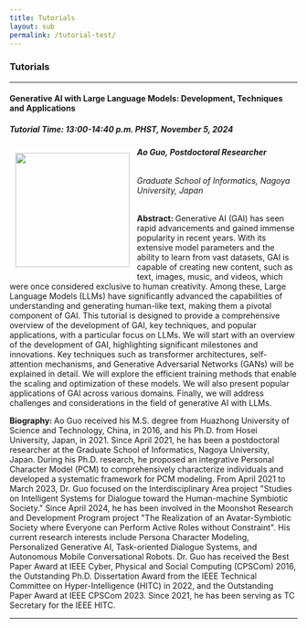 ```yaml
---
title: Tutorials
layout: sub
permalink: /tutorial-test/
---
```


<h3>Tutorials</h3>
<hr/>

<h4>Generative AI with Large Language Models: Development, Techniques and Applications</h4>
<h5>Tutorial Time: 13:00-14:40 p.m. PHST, November 5, 2024</h5>
<img src="/2024/assets/images/tutorial_speaker/ao_guo.jpg" align="left" style="border:10px solid white" width="200">
<h6><b>Ao Guo, Postdoctoral Researcher</b></h6>
<h6>
Graduate School of Informatics, Nagoya University, Japan
</h6>
<p class="justified-text">
<b>Abstract: </b> 
Generative AI (GAI) has seen rapid advancements and gained immense popularity in recent years. With its extensive model parameters and the ability to learn from vast datasets, GAI is capable of creating new content, such as text, images, music, and videos, which were once considered exclusive to human creativity. Among these, Large Language Models (LLMs) have significantly advanced the capabilities of understanding and generating human-like text, making them a pivotal component of GAI. This tutorial is designed to provide a comprehensive overview of the development of GAI, key techniques, and popular applications, with a particular focus on LLMs. We will start with an overview of the development of GAI, highlighting significant milestones and innovations. Key techniques such as transformer architectures, self-attention mechanisms, and Generative Adversarial Networks (GANs) will be explained in detail. We will explore the efficient training methods that enable the scaling and optimization of these models. We will also present popular applications of GAI across various domains. Finally, we will address challenges and considerations in the field of generative AI with LLMs.
</p>

<p class="justified-text">
<b>Biography: </b> 
Ao Guo received his M.S. degree from Huazhong University of Science and Technology, China, in 2016, and his Ph.D. from Hosei University, Japan, in 2021. Since April 2021, he has been a postdoctoral researcher at the Graduate School of Informatics, Nagoya University, Japan. During his Ph.D. research, he proposed an integrative Personal Character Model (PCM) to comprehensively characterize individuals and developed a systematic framework for PCM modeling. From April 2021 to March 2023, Dr. Guo focused on the Interdisciplinary Area project "Studies on Intelligent Systems for Dialogue toward the Human-machine Symbiotic Society." Since April 2024, he has been involved in the Moonshot Research and Development Program project "The Realization of an Avatar-Symbiotic Society where Everyone can Perform Active Roles without Constraint". His current research interests include Persona Character Modeling, Personalized Generative AI, Task-oriented Dialogue Systems, and Autonomous Mobile Conversational Robots. Dr. Guo has received the Best Paper Award at IEEE Cyber, Physical and Social Computing (CPSCom) 2016, the Outstanding Ph.D. Dissertation Award from the IEEE Technical Committee on Hyper-Intelligence (HITC) in 2022, and the Outstanding Paper Award at IEEE CPSCom 2023. Since 2021, he has been serving as TC Secretary for the IEEE HITC.
</p>
<hr/>
